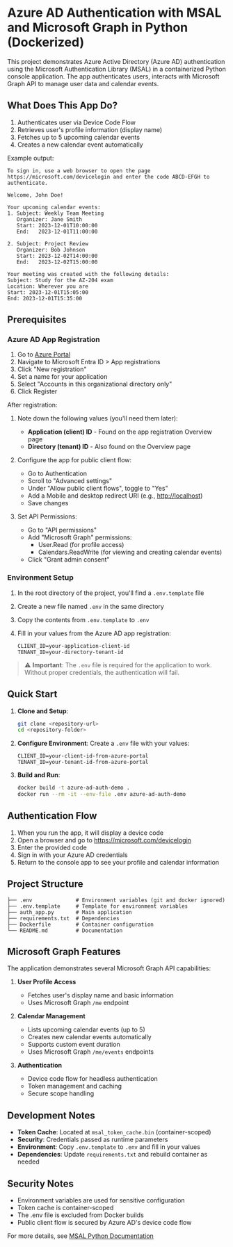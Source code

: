# Azure AD Authentication with MSAL and Microsoft Graph in Python (Dockerized)

This project demonstrates Azure Active Directory (Azure AD) authentication using the Microsoft Authentication Library (MSAL) in a containerized Python console application. The app authenticates users, interacts with Microsoft Graph API to manage user data and calendar events.

## What Does This App Do?

1. Authenticates user via Device Code Flow
2. Retrieves user's profile information (display name)
3. Fetches up to 5 upcoming calendar events
4. Creates a new calendar event automatically

Example output:

```plaintext
To sign in, use a web browser to open the page https://microsoft.com/devicelogin and enter the code ABCD-EFGH to authenticate.

Welcome, John Doe!

Your upcoming calendar events:
1. Subject: Weekly Team Meeting
   Organizer: Jane Smith
   Start: 2023-12-01T10:00:00
   End:   2023-12-01T11:00:00

2. Subject: Project Review
   Organizer: Bob Johnson
   Start: 2023-12-02T14:00:00
   End:   2023-12-02T15:00:00

Your meeting was created with the following details:
Subject: Study for the AZ-204 exam
Location: Wherever you are
Start: 2023-12-01T15:05:00
End: 2023-12-01T15:35:00
```

## Prerequisites

### Azure AD App Registration

1. Go to [Azure Portal](https://portal.azure.com)
2. Navigate to Microsoft Entra ID > App registrations
3. Click "New registration"
4. Set a name for your application
5. Select "Accounts in this organizational directory only"
6. Click Register

After registration:

1. Note down the following values (you'll need them later):

   - **Application (client) ID** - Found on the app registration Overview page
   - **Directory (tenant) ID** - Also found on the Overview page

2. Configure the app for public client flow:

   - Go to Authentication
   - Scroll to "Advanced settings"
   - Under "Allow public client flows", toggle to "Yes"
   - Add a Mobile and desktop redirect URI (e.g., <http://localhost>)
   - Save changes

3. Set API Permissions:
   - Go to "API permissions"
   - Add "Microsoft Graph" permissions:
     - User.Read (for profile access)
     - Calendars.ReadWrite (for viewing and creating calendar events)
   - Click "Grant admin consent"

### Environment Setup

1. In the root directory of the project, you'll find a `.env.template` file
2. Create a new file named `.env` in the same directory
3. Copy the contents from `.env.template` to `.env`
4. Fill in your values from the Azure AD app registration:

   ```env
   CLIENT_ID=your-application-client-id
   TENANT_ID=your-directory-tenant-id
   ```

> ⚠️ **Important**: The `.env` file is required for the application to work. Without proper credentials, the authentication will fail.

## Quick Start

1. **Clone and Setup**:

   ```bash
   git clone <repository-url>
   cd <repository-folder>
   ```

2. **Configure Environment**:
   Create a `.env` file with your values:

   ```env
   CLIENT_ID=your-client-id-from-azure-portal
   TENANT_ID=your-tenant-id-from-azure-portal
   ```

3. **Build and Run**:

   ```bash
   docker build -t azure-ad-auth-demo .
   docker run --rm -it --env-file .env azure-ad-auth-demo
   ```

## Authentication Flow

1. When you run the app, it will display a device code
2. Open a browser and go to <https://microsoft.com/devicelogin>
3. Enter the provided code
4. Sign in with your Azure AD credentials
5. Return to the console app to see your profile and calendar information

## Project Structure

```text
├── .env              # Environment variables (git and docker ignored)
├── .env.template     # Template for environment variables
├── auth_app.py       # Main application
├── requirements.txt  # Dependencies
├── Dockerfile        # Container configuration
└── README.md         # Documentation
```

## Microsoft Graph Features

The application demonstrates several Microsoft Graph API capabilities:

1. **User Profile Access**

   - Fetches user's display name and basic information
   - Uses Microsoft Graph `/me` endpoint

2. **Calendar Management**

   - Lists upcoming calendar events (up to 5)
   - Creates new calendar events automatically
   - Supports custom event duration
   - Uses Microsoft Graph `/me/events` endpoints

3. **Authentication**
   - Device code flow for headless authentication
   - Token management and caching
   - Secure scope handling

## Development Notes

- **Token Cache**: Located at `msal_token_cache.bin` (container-scoped)
- **Security**: Credentials passed as runtime parameters
- **Environment**: Copy `.env.template` to `.env` and fill in your values
- **Dependencies**: Update `requirements.txt` and rebuild container as needed

## Security Notes

- Environment variables are used for sensitive configuration
- Token cache is container-scoped
- The .env file is excluded from Docker builds
- Public client flow is secured by Azure AD's device code flow

For more details, see [MSAL Python Documentation](https://github.com/AzureAD/microsoft-authentication-library-for-python)
